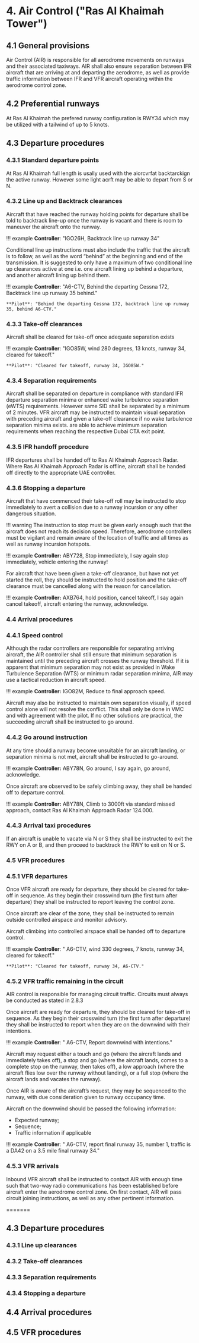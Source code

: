 
# 4. Air Control ("Ras Al Khaimah Tower")

## 4.1 General provisions
Air Control (AIR) is responsible for all aerodrome movements on runways and their associated taxiways. AIR shall also ensure separation between IFR aircraft that are arriving at and departing the aerodrome, as well as provide traffic information between IFR and VFR aircraft operating within the aerodrome control zone.

## 4.2 Preferential runways
At Ras Al Khaimah the prefered runway configuration is RWY34 which may be utilized with a tailwind of up to 5 knots. 


## 4.3 Departure procedures
### 4.3.1 Standard departure points
At Ras Al Khaimah full length is usally used with the aiorcvrfat backtarckign the active runway. However some light acrft may be able to depart from S or N.  

### 4.3.2 Line up and Backtrack clearances
Aircraft that have reached the runway holding points for departure shall be told to backtrack line-up once the runway is vacant and there is room to maneuver the aircraft onto the runway.

!!! example
    **Controller**: "IGO26H, Backtrack line up runway 34"

Conditional line up instructions must also include the traffic that the aircraft is to follow, as well as the word “behind” at the beginning and end of the transmission. It is suggested to only have a maximum of two conditional line up clearances active at one i.e. one aircraft lining up behind a departure, and another aircraft lining up behind them.

!!! example
    **Controller**: "A6-CTV, Behind the departing Cessna 172, Backtrack line up runway 35 behind."

    **Pilot**: "Behind the departing Cessna 172, backtrack line up runway 35, behind A6-CTV."
  
### 4.3.3 Take-off clearances
Aircraft shall be cleared for take-off once adequate separation exists

!!! example
    **Controller**: "IGO85W, wind 280 degrees, 13 knots, runway 34, cleared for takeoff."

    **Pilot**: "Cleared for takeoff, runway 34, IGO85W."

### 4.3.4 Separation requirements
Aircraft shall be separated on departure in compliance with standard IFR departure separation minima or enhanced wake turbulence separation (eWTS) requirements. However same SID shall be separated by a minimum of 2 minutes.
VFR aircraft may be instructed to maintain visual separation with preceding aircraft and given a take-off clearance if no wake turbulence separation minima exists. are able to achieve minimum separation requirements when reaching the respective Dubai CTA exit point.

### 4.3.5 IFR handoff procedure
IFR departures shall be handed off to Ras Al Khaimah Approach Radar.
Where Ras Al Khaimah Approach Radar is offline, aircraft shall be handed off directly to the appropriate UAE controller.

### 4.3.6 Stopping a departure
Aircraft that have commenced their take-off roll may be instructed to stop immediately to avert a collision due to a runway incursion or any other dangerous situation.

!!! warning
  The instruction to stop must be given early enough such that the aircraft does not reach its decision speed. Therefore, aerodrome controllers must be vigilant and remain aware of the location of traffic and all times as well as runway incursion hotspots. 

!!! example
    **Controller:** ABY728, Stop immediately, I say again stop immediately, vehicle entering the runway!

For aircraft that have been given a take-off clearance, but have not yet started the roll, they should be instructed to hold position and the take-off clearance must be cancelled along with the reason for cancellation.

!!! example
    **Controller:** AXB764, hold position, cancel takeoff, I say again cancel takeoff, aircraft entering the runway, acknowledge.

### 4.4 Arrival procedures
### 4.4.1 Speed control
Although the radar controllers are responsible for separating arriving aircraft, the AIR controller shall still ensure that minimum separation is maintained until the preceding aircraft crosses the runway threshold.
If it is apparent that minimum separation may not exist as provided in Wake Turbulence Separation (WTS) or minimum radar separation minima, AIR may use a tactical reduction in aircraft speed.

!!! example
    **Controller:** IGO82M, Reduce to final approach speed.

Aircraft may also be instructed to maintain own separation visually, if speed control alone will not resolve the conflict. This shall only be done in VMC and with agreement with the pilot. If no other solutions are practical, the succeeding aircraft shall be instructed to go around.

### 4.4.2 Go around instruction
At any time should a runway become unsuitable for an aircraft landing, or separation minima is not met, aircraft shall be instructed to go-around.

!!! example
    **Controller:** ABY78N, Go around, I say again, go around, acknowledge.

Once aircraft are observed to be safely climbing away, they shall be handed off to departure control.

!!! example
    **Controller:** ABY78N, Climb to 3000ft via standard missed approach, contact Ras Al Khaimah Approach Radar 124.000.

### 4.4.3 Arrival taxi procedures
If an aircraft is unable to vacate via N or S they shall be instructed to exit the RWY on A or B, and then proceed to backtrack the RWY to exit on N or S. 

### 4.5 VFR procedures
### 4.5.1 VFR departures
Once VFR aircraft are ready for departure, they should be cleared for take-off in sequence. As they begin their crosswind turn (the first turn after departure) they shall be instructed to report leaving the control zone.

Once aircraft are clear of the zone, they shall be instructed to remain outside controlled airspace and monitor advisory.

Aircraft climbing into controlled airspace shall be handed off to departure control.

!!! example
    **Controller**: " A6-CTV, wind 330 degrees, 7 knots, runway 34, cleared for takeoff."

    **Pilot**: "Cleared for takeoff, runway 34, A6-CTV."



### 4.5.2 VFR traffic remaining in the circuit
AIR control is responsible for managing circuit traffic. Circuits must always be conducted as stated in 2.8.3

Once aircraft are ready for departure, they should be cleared for take-off in sequence. As they begin their crosswind turn (the first turn after departure) they shall be instructed to report when they are on the downwind with their intentions.

!!! example
    **Controller**: " A6-CTV, Report downwind with intentions."

Aircraft may request either a touch and go (where the aircraft lands and immediately takes off), a stop and go (where the aircraft lands, comes to a complete stop on the runway, then takes off), a low approach (where the aircraft flies low over the runway without landing), or a full stop (where the aircraft lands and vacates the runway).

Once AIR is aware of the aircraft’s request, they may be sequenced to the runway, with due consideration given to runway occupancy time.

Aircraft on the downwind should be passed the following information:
- Expected runway;
- Sequence; 
- Traffic information if applicable

!!! example
    **Controller**: " A6-CTV, report final runway 35, number 1, traffic is a DA42 on a 3.5 mile final runway 34."

### 4.5.3 VFR arrivals
Inbound VFR aircraft shall be instructed to contact AIR with enough time such that two-way radio communications has been established before aircraft enter the aerodrome control zone. On first contact, AIR will pass circuit joining instructions, as well as any other pertinent information.

=======

## 4.3 Departure procedures
### 4.3.1 Line up clearances


### 4.3.2 Take-off clearances

### 4.3.3 Separation requirements

### 4.3.4 Stopping a departure


## 4.4 Arrival procedures

## 4.5 VFR procedures

